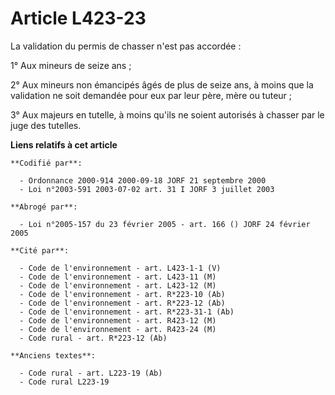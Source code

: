 # Article L423-23

La validation du permis de chasser n'est pas accordée :

1° Aux mineurs de seize ans ;

2° Aux mineurs non émancipés âgés de plus de seize ans, à moins que la validation ne soit demandée pour eux par leur père,
mère ou tuteur ;

3° Aux majeurs en tutelle, à moins qu'ils ne soient autorisés à chasser par le juge des tutelles.

**Liens relatifs à cet article**

	**Codifié par**:

	  - Ordonnance 2000-914 2000-09-18 JORF 21 septembre 2000
	  - Loi n°2003-591 2003-07-02 art. 31 I JORF 3 juillet 2003

	**Abrogé par**:

	  - Loi n°2005-157 du 23 février 2005 - art. 166 () JORF 24 février 2005

	**Cité par**:

	  - Code de l'environnement - art. L423-1-1 (V)
	  - Code de l'environnement - art. L423-11 (M)
	  - Code de l'environnement - art. L423-12 (M)
	  - Code de l'environnement - art. R*223-10 (Ab)
	  - Code de l'environnement - art. R*223-12 (Ab)
	  - Code de l'environnement - art. R*223-31-1 (Ab)
	  - Code de l'environnement - art. R423-12 (M)
	  - Code de l'environnement - art. R423-24 (M)
	  - Code rural - art. R*223-12 (Ab)

	**Anciens textes**:

	  - Code rural - art. L223-19 (Ab)
	  - Code rural L223-19
